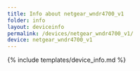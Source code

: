 ```yaml
---
title: Info about netgear_wndr4700_v1
folder: info
layout: deviceinfo
permalink: /devices/netgear_wndr4700_v1/
device: netgear_wndr4700_v1
---
```

{% include templates/device_info.md %}
